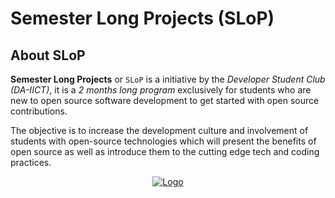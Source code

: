 
# Semester Long Projects (SLoP)  
  
## About SLoP  
  
**Semester Long Projects** or `SLoP` is a initiative by the *Developer Student Club (DA-IICT)*, it is a _2 months long program_ exclusively for students who are new to open source software development to get started with open source contributions.  
  
The objective is to increase the development culture and involvement of students with open-source technologies which will present the benefits of open source as well as introduce them to the cutting edge tech and coding practices.  
  
<p align="center">  
  <a href="https://slop.dscdaiict.in/">  
    <img src="https://avatars0.githubusercontent.com/u/16758973?v=4&s=200" alt="Logo">  
  </a>